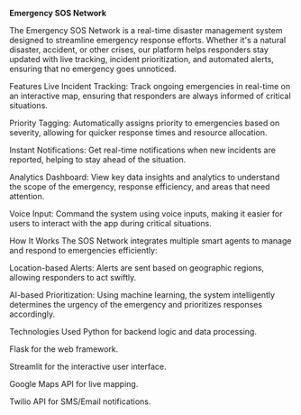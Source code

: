 **Emergency SOS Network**

The Emergency SOS Network is a real-time disaster management system designed to streamline emergency response efforts. Whether it's a natural disaster, accident, or other crises, our platform helps responders stay updated with live tracking, incident prioritization, and automated alerts, ensuring that no emergency goes unnoticed.

Features
Live Incident Tracking: Track ongoing emergencies in real-time on an interactive map, ensuring that responders are always informed of critical situations.

Priority Tagging: Automatically assigns priority to emergencies based on severity, allowing for quicker response times and resource allocation.

Instant Notifications: Get real-time notifications when new incidents are reported, helping to stay ahead of the situation.

Analytics Dashboard: View key data insights and analytics to understand the scope of the emergency, response efficiency, and areas that need attention.

Voice Input: Command the system using voice inputs, making it easier for users to interact with the app during critical situations.

How It Works
The SOS Network integrates multiple smart agents to manage and respond to emergencies efficiently:

Location-based Alerts: Alerts are sent based on geographic regions, allowing responders to act swiftly.

AI-based Prioritization: Using machine learning, the system intelligently determines the urgency of the emergency and prioritizes responses accordingly.

Technologies Used
Python for backend logic and data processing.

Flask for the web framework.

Streamlit for the interactive user interface.

Google Maps API for live mapping.

Twilio API for SMS/Email notifications.
